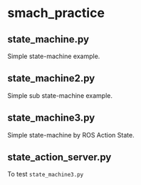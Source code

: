 smach_practice
====

## state_machine.py
Simple state-machine example.

## state_machine2.py
Simple sub state-machine example.

## state_machine3.py
Simple state-machine by ROS Action State.

## state_action_server.py
To test `state_machine3.py`
